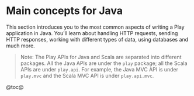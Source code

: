 <!--- Copyright (C) 2009-2016 Lightbend Inc. <https://www.lightbend.com> -->
# Main concepts for Java

This section introduces you to the most common aspects of writing a Play application in Java. You'll learn about handling HTTP requests, sending HTTP responses, working with different types of data, using databases and much more.

> Note: The Play APIs for Java and Scala are separated into different packages. All the Java APIs are under the `play` package; all the Scala APIs are under `play.api`. For example, the Java MVC API is under `play.mvc` and the Scala MVC API is under `play.api.mvc`.

@toc@

